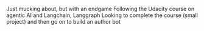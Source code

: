 Just mucking about, but with an endgame 
Following the Udacity course on agentic AI and Langchain, Langgraph
Looking to complete the course (small project) and then go on to build an author bot
